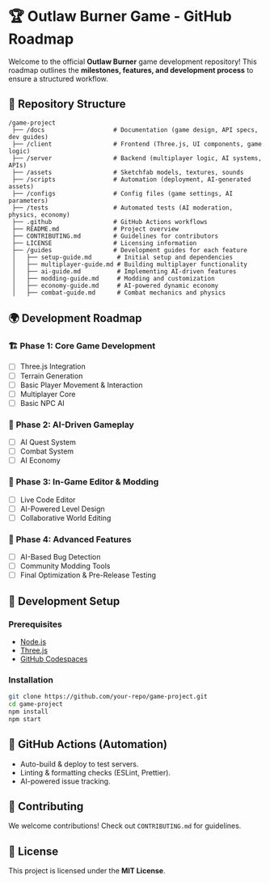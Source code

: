 # 🏆 Outlaw Burner Game - GitHub Roadmap

Welcome to the official **Outlaw Burner** game development repository! This roadmap outlines the **milestones, features, and development process** to ensure a structured workflow.

## 📂 Repository Structure
```
/game-project
 ├── /docs                   # Documentation (game design, API specs, dev guides)
 ├── /client                 # Frontend (Three.js, UI components, game logic)
 ├── /server                 # Backend (multiplayer logic, AI systems, APIs)
 ├── /assets                 # Sketchfab models, textures, sounds
 ├── /scripts                # Automation (deployment, AI-generated assets)
 ├── /configs                # Config files (game settings, AI parameters)
 ├── /tests                  # Automated tests (AI moderation, physics, economy)
 ├── .github                 # GitHub Actions workflows
 ├── README.md               # Project overview
 ├── CONTRIBUTING.md         # Guidelines for contributors
 ├── LICENSE                 # Licensing information
 ├── /guides                 # Development guides for each feature
 │   ├── setup-guide.md       # Initial setup and dependencies
 │   ├── multiplayer-guide.md # Building multiplayer functionality
 │   ├── ai-guide.md          # Implementing AI-driven features
 │   ├── modding-guide.md     # Modding and customization
 │   ├── economy-guide.md     # AI-powered dynamic economy
 │   ├── combat-guide.md      # Combat mechanics and physics
```

## 🌍 Development Roadmap
### 🏗️ **Phase 1: Core Game Development**
- [ ] Three.js Integration
- [ ] Terrain Generation
- [ ] Basic Player Movement & Interaction
- [ ] Multiplayer Core
- [ ] Basic NPC AI

### 🤖 **Phase 2: AI-Driven Gameplay**
- [ ] AI Quest System
- [ ] Combat System
- [ ] AI Economy

### 🎨 **Phase 3: In-Game Editor & Modding**
- [ ] Live Code Editor
- [ ] AI-Powered Level Design
- [ ] Collaborative World Editing

### 🚀 **Phase 4: Advanced Features**
- [ ] AI-Based Bug Detection
- [ ] Community Modding Tools
- [ ] Final Optimization & Pre-Release Testing

## 🔧 Development Setup
### Prerequisites
- [Node.js](https://nodejs.org/)
- [Three.js](https://threejs.org/)
- [GitHub Codespaces](https://github.com/features/codespaces)

### Installation
```sh
git clone https://github.com/your-repo/game-project.git
cd game-project
npm install
npm start
```

## 🤖 GitHub Actions (Automation)
- Auto-build & deploy to test servers.
- Linting & formatting checks (ESLint, Prettier).
- AI-powered issue tracking.

## 📢 Contributing
We welcome contributions! Check out `CONTRIBUTING.md` for guidelines.

## 📜 License
This project is licensed under the **MIT License**.
